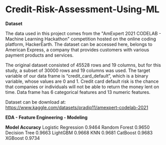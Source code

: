 # Credit-Risk-Assessment-Using-ML

**Dataset**

The data used in this project comes from the "AmExpert 2021 CODELAB - Machine Learning Hackathon" competition hosted on the online coding platform, HackerEarth. The dataset can be accessed here, belongs to American Express, a company that provides customers with various payment products and services.

The original dataset consisted of 45528 rows and 19 columns, but for this study, a subset of 30000 rows and 19 columns was used. The target variable of our data frame is “credit_card_default”, which is a binary variable, whose values are 0 and 1. Credit card default risk is the chance that companies or individuals will not be able to return the money lent on time. Data frame has 6 categorical features and 13 numeric features.

Dataset can be download at: https://www.kaggle.com/datasets/pradip11/amexpert-codelab-2021

**EDA - Feature Engineering - Modeling**

**Model	Accuracy**
Logistic Regression	0.9464
Random Forest	0.9650
Decision Tree	0.9663
LightGBM	0.9668
KNN	0.9681
CatBoost	0.9683
XGBoost	0.9734
